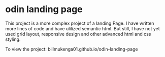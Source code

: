 # odin landing page
This project is a more complex project of a landing Page. I have written more lines of code and have ulilized semantic html. But still, I have not yet used grid layout, responsive design and other advanced html and css styling.

To view the project: billmukenga01.github.io/odin-landing-page
